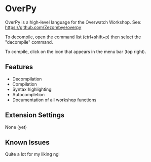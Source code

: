 # OverPy

OverPy is a high-level language for the Overwatch Workshop. See: https://github.com/Zezombye/overpy

To decompile, open the command list (ctrl+shift+p) then select the "decompile" command.

To compile, click on the icon that appears in the menu bar (top right).

## Features

- Decompilation
- Compilation
- Syntax highlighting
- Autocompletion
- Documentation of all workshop functions

## Extension Settings

None (yet)

## Known Issues

Quite a lot for my liking ngl
